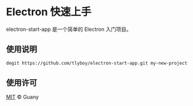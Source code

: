 # Electron 快速上手

electron-start-app 是一个简单的 Electron 入门项目。

## 使用说明

```bash
degit https://github.com/tlyboy/electron-start-app.git my-new-project
```

## 使用许可

[MIT](https://github.com/tlyboy/electron-start-app/blob/main/LICENSE) © Guany
